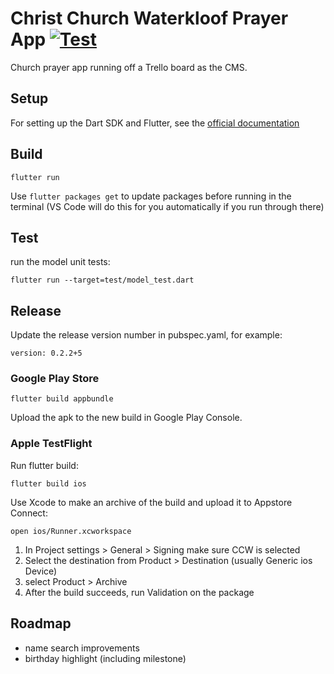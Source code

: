 # Christ Church Waterkloof Prayer App [![Test](https://github.com/ccwaterkloof/mobile_app/actions/workflows/test.yml/badge.svg)](https://github.com/ccwaterkloof/mobile_app/actions/workflows/test.yml)

Church prayer app running off a Trello board as the CMS.

## Setup

For setting up the Dart SDK and Flutter, see the [official documentation](https://flutter.io/)

## Build

```
flutter run
```

Use `flutter packages get` to update packages before running in the terminal (VS Code will do this for you automatically if you run through there)

## Test

run the model unit tests:

```
flutter run --target=test/model_test.dart
```

## Release

Update the release version number in pubspec.yaml, for example:

```
version: 0.2.2+5
```

### Google Play Store

```
flutter build appbundle
```

Upload the apk to the new build in Google Play Console.

### Apple TestFlight

Run flutter build:

```
flutter build ios
```

Use Xcode to make an archive of the build and upload it to Appstore Connect:

```
open ios/Runner.xcworkspace
```

1. In Project settings > General > Signing make sure CCW is selected
2. Select the destination from Product > Destination (usually Generic ios Device)
3. select Product > Archive
4. After the build succeeds, run Validation on the package

## Roadmap

- name search improvements
- birthday highlight (including milestone)
